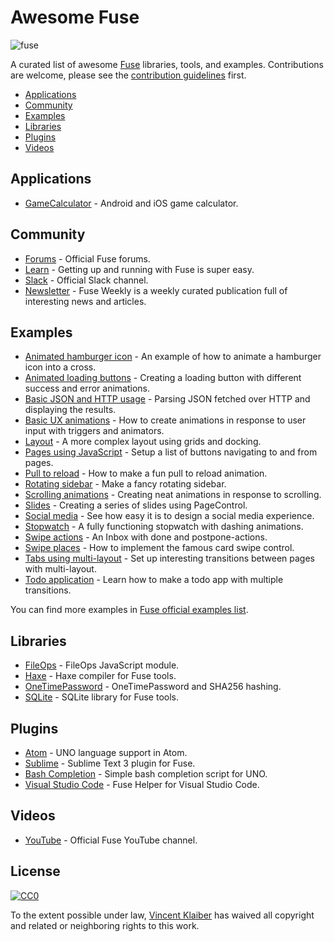 # Awesome Fuse

![fuse](https://cloud.githubusercontent.com/assets/499192/11148667/4e33f616-8a1e-11e5-91bc-42f780b63ec9.png)

A curated list of awesome [Fuse](https://www.fusetools.com/) libraries, tools, and examples. Contributions are welcome, please see the [contribution guidelines](CONTRIBUTING.md) first.

- [Applications](#applications)
- [Community](#community)
- [Examples](#examples)
- [Libraries](#libraries)
- [Plugins](#plugins)
- [Videos](#videos)

## Applications

- [GameCalculator](https://itunes.apple.com/us/app/gamecalculator/id952709405) - Android and iOS game calculator.

## Community

- [Forums](https://www.fusetools.com/community/forums) - Official Fuse forums.
- [Learn](https://www.fusetools.com/learn/fuse) - Getting up and running with Fuse is super easy.
- [Slack](http://slackcommunity.fusetools.com/) - Official Slack channel.
- [Newsletter](http://weekly.fusetools.com/) - Fuse Weekly is a weekly curated publication full of interesting news and articles.

## Examples

- [Animated hamburger icon](https://www.fusetools.com/developers/examples/animatedmenuicon) - An example of how to animate a hamburger icon into a cross.
- [Animated loading buttons](https://www.fusetools.com/developers/examples/loadbutton) - Creating a loading button with different success and error animations.
- [Basic JSON and HTTP usage](https://www.fusetools.com/developers/examples/httpjson) - Parsing JSON fetched over HTTP and displaying the results.
- [Basic UX animations](https://www.fusetools.com/developers/examples/basicuxanimations) - How to create animations in response to user input with triggers and animators.
- [Layout](https://www.fusetools.com/developers/examples/layoutexample) - A more complex layout using grids and docking.
- [Pages using JavaScript](https://www.fusetools.com/developers/examples/pageslist) - Setup a list of buttons navigating to and from pages.
- [Pull to reload](https://www.fusetools.com/developers/examples/pulltoreload) - How to make a fun pull to reload animation.
- [Rotating sidebar](https://www.fusetools.com/developers/examples/rotatingsidebar) - Make a fancy rotating sidebar.
- [Scrolling animations](https://www.fusetools.com/developers/examples/scrollinganimation) - Creating neat animations in response to scrolling.
- [Slides](https://www.fusetools.com/developers/examples/pagecontrol) - Creating a series of slides using PageControl.
- [Social media](https://www.fusetools.com/developers/examples/socmedscreen) - See how easy it is to design a social media experience.
- [Stopwatch](https://www.fusetools.com/developers/examples/stopwatch) - A fully functioning stopwatch with dashing animations.
- [Swipe actions](https://www.fusetools.com/developers/examples/inbox) - An Inbox with done and postpone-actions.
- [Swipe places](https://www.fusetools.com/developers/examples/swipeplaces) - How to implement the famous card swipe control.
- [Tabs using multi-layout](https://www.fusetools.com/developers/examples/tabsmultilayout) - Set up interesting transitions between pages with multi-layout.
- [Todo application](https://www.fusetools.com/developers/examples/todoapp) - Learn how to make a todo app with multiple transitions.

You can find more examples in [Fuse official examples list](https://www.fusetools.com/examples).

## Libraries

- [FileOps](https://www.fusetools.com/community/forums/show_and_tell/fileops_javascript_module) - FileOps JavaScript module.
- [Haxe](https://github.com/elsassph/fusetools-haxe) - Haxe compiler for Fuse tools.
- [OneTimePassword](https://www.fusetools.com/community/forums/show_and_tell/sha1hmacsha1onetimepassword_and_sha256_hashing) - OneTimePassword and SHA256 hashing.
- [SQLite](https://github.com/bolav/fuse-sqlite) - SQLite library for Fuse tools.

## Plugins

- [Atom](https://github.com/ibare/language-fuse) - UNO language support in Atom.
- [Sublime](https://github.com/fusetools/Fuse.SublimePlugin) - Sublime Text 3 plugin for Fuse.
- [Bash Completion](https://github.com/fusetools/UnoBashCompletion) - Simple bash completion script for UNO.
- [Visual Studio Code](https://github.com/Hazealign/vscode-fuse) - Fuse Helper for Visual Studio Code.

## Videos

- [YouTube](https://www.youtube.com/channel/UCPizp_2dBkLlXRFnbieG3Qw/feed) - Official Fuse YouTube channel.

## License

[![CC0](http://i.creativecommons.org/p/zero/1.0/88x31.png)](http://creativecommons.org/publicdomain/zero/1.0/)

To the extent possible under law, [Vincent Klaiber](https://vinkla.com) has waived all copyright and related or neighboring rights to this work.
